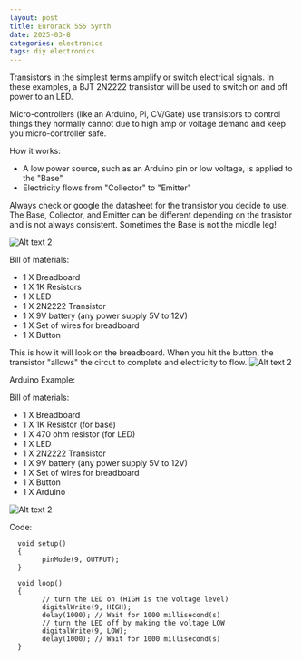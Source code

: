 ```yaml
---
layout: post
title: Eurorack 555 Synth
date: 2025-03-8
categories: electronics
tags: diy electronics
---
```

Transistors in the simplest terms amplify or switch electrical signals. In these examples, a BJT 2N2222 transistor will be used to switch on and off power to an LED.

Micro-controllers (like an Arduino, Pi, CV/Gate) use transistors to control things they normally cannot due to high amp or voltage demand and keep you micro-controller safe.

How it works:
* A low power source, such as an Arduino pin or low voltage, is applied to the "Base"
* Electricity flows from "Collector" to "Emitter"

Always check or google the datasheet for the transistor you decide to use. The Base, Collector, and Emitter can be different depending on the trasistor and is not always consistent. Sometimes the Base is not the middle leg!

![Alt text 2](https://32bitwave.github.io/32bitcoffee/images/BJTexample.png) 

Bill of materials:
* 1 X Breadboard
* 1 X 1K Resistors
* 1 X LED
* 1 X 2N2222 Transistor
* 1 X 9V battery (any power supply 5V to 12V)
* 1 X Set of wires for breadboard
* 1 X Button

This is how it will look on the breadboard. When you hit the button, the transistor "allows" the circut to complete and electricity to flow.
![Alt text 2](https://32bitwave.github.io/32bitcoffee/images/tinkercadTransistor2n2222.png) 

Arduino Example:

Bill of materials:
* 1 X Breadboard
* 1 X 1K Resistor (for base)
* 1 X 470 ohm resistor (for LED)
* 1 X LED
* 1 X 2N2222 Transistor
* 1 X 9V battery (any power supply 5V to 12V)
* 1 X Set of wires for breadboard
* 1 X Button
* 1 X Arduino

![Alt text 2](https://32bitwave.github.io/32bitcoffee/images/arduinoTransistor.png)

Code:

      void setup()
      {
            pinMode(9, OUTPUT);
      }
      
      void loop()
      {
            // turn the LED on (HIGH is the voltage level)
            digitalWrite(9, HIGH);
            delay(1000); // Wait for 1000 millisecond(s)
            // turn the LED off by making the voltage LOW
            digitalWrite(9, LOW);
            delay(1000); // Wait for 1000 millisecond(s)
      }

